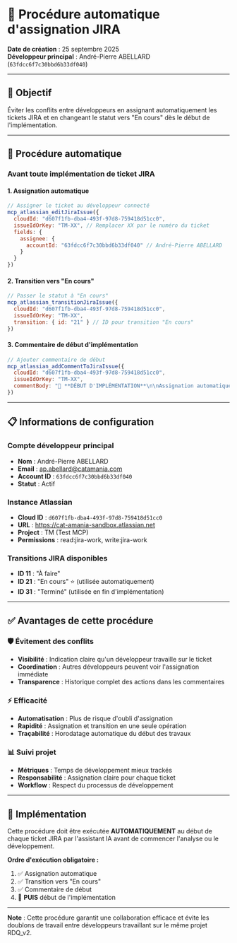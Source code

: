 # 🔄 Procédure automatique d'assignation JIRA

**Date de création** : 25 septembre 2025  
**Développeur principal** : André-Pierre ABELLARD (`63fdcc6f7c30bbd6b33df040`)  

---

## 🎯 Objectif

Éviter les conflits entre développeurs en assignant automatiquement les tickets JIRA et en changeant le statut vers "En cours" dès le début de l'implémentation.

---

## 🔧 Procédure automatique

### Avant toute implémentation de ticket JIRA

#### 1. Assignation automatique
```javascript
// Assigner le ticket au développeur connecté
mcp_atlassian_editJiraIssue({
  cloudId: "d607f1fb-dba4-493f-97d8-759418d51cc0",
  issueIdOrKey: "TM-XX", // Remplacer XX par le numéro du ticket
  fields: {
    assignee: {
      accountId: "63fdcc6f7c30bbd6b33df040" // André-Pierre ABELLARD
    }
  }
})
```

#### 2. Transition vers "En cours"
```javascript
// Passer le statut à "En cours"
mcp_atlassian_transitionJiraIssue({
  cloudId: "d607f1fb-dba4-493f-97d8-759418d51cc0", 
  issueIdOrKey: "TM-XX",
  transition: { id: "21" } // ID pour transition "En cours"
})
```

#### 3. Commentaire de début d'implémentation
```javascript
// Ajouter commentaire de début
mcp_atlassian_addCommentToJiraIssue({
  cloudId: "d607f1fb-dba4-493f-97d8-759418d51cc0",
  issueIdOrKey: "TM-XX",
  commentBody: "🚀 **DÉBUT D'IMPLÉMENTATION**\n\nAssignation automatique au développeur et passage en statut 'En cours' pour éviter les conflits.\n\n📋 **Actions prévues :**\n- Analyse des critères d'acceptation\n- Création de la branche feature/TM-XX\n- Développement selon les spécifications\n- Tests et validation\n- Création Pull Request\n\n⏱️ Début des travaux : [DATE_ACTUELLE]"
})
```

---

## 📋 Informations de configuration

### Compte développeur principal
- **Nom** : André-Pierre ABELLARD
- **Email** : ap.abellard@catamania.com
- **Account ID** : `63fdcc6f7c30bbd6b33df040`
- **Statut** : Actif

### Instance Atlassian
- **Cloud ID** : `d607f1fb-dba4-493f-97d8-759418d51cc0`
- **URL** : https://cat-amania-sandbox.atlassian.net
- **Project** : TM (Test MCP)
- **Permissions** : read:jira-work, write:jira-work

### Transitions JIRA disponibles
- **ID 11** : "À faire" 
- **ID 21** : "En cours" ⭐ (utilisée automatiquement)
- **ID 31** : "Terminé" (utilisée en fin d'implémentation)

---

## ✅ Avantages de cette procédure

### 🛡️ Évitement des conflits
- **Visibilité** : Indication claire qu'un développeur travaille sur le ticket
- **Coordination** : Autres développeurs peuvent voir l'assignation immédiate
- **Transparence** : Historique complet des actions dans les commentaires

### ⚡ Efficacité
- **Automatisation** : Plus de risque d'oubli d'assignation
- **Rapidité** : Assignation et transition en une seule opération
- **Traçabilité** : Horodatage automatique du début des travaux

### 📊 Suivi projet
- **Métriques** : Temps de développement mieux trackés
- **Responsabilité** : Assignation claire pour chaque ticket
- **Workflow** : Respect du processus de développement

---

## 🚀 Implémentation

Cette procédure doit être exécutée **AUTOMATIQUEMENT** au début de chaque ticket JIRA par l'assistant IA avant de commencer l'analyse ou le développement.

**Ordre d'exécution obligatoire :**
1. ✅ Assignation automatique
2. ✅ Transition vers "En cours"  
3. ✅ Commentaire de début
4. 🔧 **PUIS** début de l'implémentation

---

**Note** : Cette procédure garantit une collaboration efficace et évite les doublons de travail entre développeurs travaillant sur le même projet RDQ_v2.